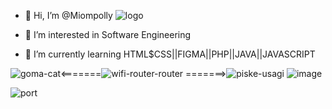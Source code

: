 
- 👋 Hi, I’m @Miompolly
![logo](https://user-images.githubusercontent.com/104558335/213317990-2dc6a456-08c1-4e68-b536-b4ef01adf6d1.png)

- 👀 I’m interested in Software Engineering
- 🌱 I’m currently learning HTML$CSS||FIGMA||PHP||JAVA||JAVASCRIPT

![goma-cat](https://user-images.githubusercontent.com/104558335/200171067-5a00118e-93ea-441c-a691-39c2834f6fe6.gif)<=======![wifi-router-router](https://user-images.githubusercontent.com/104558335/200171599-069db436-216f-4c54-862f-fa4ef0fb29c0.gif)
=======>![piske-usagi](https://user-images.githubusercontent.com/104558335/200171267-e78d8464-01eb-4d55-a2ba-eed705d5d6a4.gif)
![image](https://user-images.githubusercontent.com/104558335/200171500-dd3fd695-84ed-48f7-a09e-e261ba3a82dd.png)



![port](https://user-images.githubusercontent.com/104558335/200170701-226a5af3-890b-4608-85fb-760f63d39777.png)




